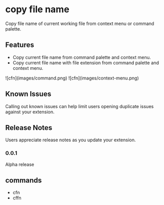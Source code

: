 # copy file name 

Copy file name of current working file from context menu or command palette.

## Features
* Copy current file name from command palette and context menu.
* Copy current file name with file extension from command palette and context menu.


\!\[cfn\]\(images/command.png\)
\!\[cfn\]\(images/context-menu.png\)

## Known Issues

Calling out known issues can help limit users opening duplicate issues against your extension.

## Release Notes

Users appreciate release notes as you update your extension.

### 0.0.1

Alpha release

## commands

- cfn 
- cffn

